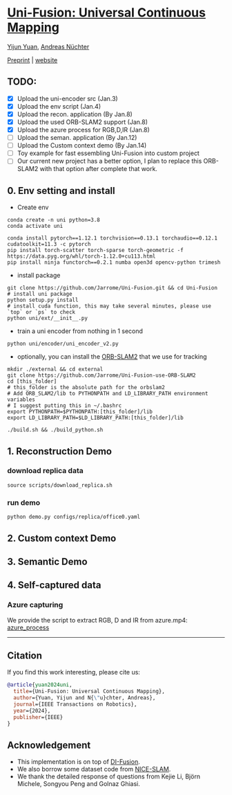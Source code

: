 # [Uni-Fusion: Universal Continuous Mapping](https://jarrome.github.io/Uni-Fusion/)

[Yijun Yuan](https://jarrome.github.io/), [Andreas Nüchter](https://www.informatik.uni-wuerzburg.de/robotics/team/nuechter/)

[Preprint](https://arxiv.org/abs/2303.12678) |  [website](https://jarrome.github.io/Uni-Fusion/)


## TODO:
- [x] Upload the uni-encoder src (Jan.3)
- [x] Upload the env script (Jan.4)
- [x] Upload the recon. application (By Jan.8)
- [x] Upload the used ORB-SLAM2 support (Jan.8)
- [x] Upload the azure process for RGB,D,IR (Jan.8)
- [ ] Upload the seman. application (By Jan.12)
- [ ] Upload the Custom context demo (By Jan.14)
- [ ] Toy example for fast essembling Uni-Fusion into custom project
- [ ] Our current new project has a better option, I plan to replace this ORB-SLAM2 with that option after complete that work.

## 0. Env setting and install
* Create env
```
conda create -n uni python=3.8
conda activate uni

conda install pytorch==1.12.1 torchvision==0.13.1 torchaudio==0.12.1 cudatoolkit=11.3 -c pytorch
pip install torch-scatter torch-sparse torch-geometric -f https://data.pyg.org/whl/torch-1.12.0+cu113.html
pip install ninja functorch==0.2.1 numba open3d opencv-python trimesh
```

* install package
```
git clone https://github.com/Jarrome/Uni-Fusion.git && cd Uni-Fusion
# install uni package
python setup.py install
# install cuda function, this may take several minutes, please use `top` or `ps` to check
python uni/ext/__init__.py
```

* train a uni encoder from nothing in 1 second
```
python uni/encoder/uni_encoder_v2.py
```

* optionally, you can install the [ORB-SLAM2](https://github.com/Jarrome/Uni-Fusion-use-ORB-SLAM2) that we use for tracking
```
mkdir ./external && cd external
git clone https://github.com/Jarrome/Uni-Fusion-use-ORB-SLAM2
cd [this_folder]
# this_folder is the absolute path for the orbslam2
# Add ORB_SLAM2/lib to PYTHONPATH and LD_LIBRARY_PATH environment variables
# I suggest putting this in ~/.bashrc
export PYTHONPATH=$PYTHONPATH:[this_folder]/lib
export LD_LIBRARY_PATH=$LD_LIBRARY_PATH:[this_folder]/lib

./build.sh && ./build_python.sh
```


## 1. Reconstruction Demo

### download replica data
```
source scripts/download_replica.sh
```

### run demo
```
python demo.py configs/replica/office0.yaml
```

## 2. Custom context Demo

## 3. Semantic Demo

## 4. Self-captured data
### Azure capturing
We provide the script to extract RGB, D and IR from azure.mp4: [azure_process](https://github.com/Jarrome/azure_process)

---


## Citation
If you find this work interesting, please cite us:
```bibtex
@article{yuan2024uni,
  title={Uni-Fusion: Universal Continuous Mapping},
  author={Yuan, Yijun and N{\"u}chter, Andreas},
  journal={IEEE Transactions on Robotics},
  year={2024},
  publisher={IEEE}
}
```

## Acknowledgement
* This implementation is on top of [DI-Fusion](https://github.com/huangjh-pub/di-fusion).
* We also borrow some dataset code from [NICE-SLAM](https://github.com/cvg/nice-slam).
* We thank the detailed response of questions from Kejie Li, Björn Michele, Songyou Peng and Golnaz Ghiasi.
